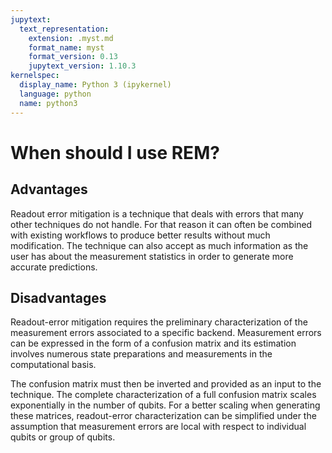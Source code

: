 ```yaml
---
jupytext:
  text_representation:
    extension: .myst.md
    format_name: myst
    format_version: 0.13
    jupytext_version: 1.10.3
kernelspec:
  display_name: Python 3 (ipykernel)
  language: python
  name: python3
---
```


# When should I use REM?

## Advantages

Readout error mitigation is a technique that deals with errors that many other
techniques do not handle. For that reason it can often be combined with
existing workflows to produce better results without much modification. The
technique can also accept as much information as the user has about the
measurement statistics in order to generate more accurate predictions.

## Disadvantages

Readout-error mitigation requires the preliminary characterization of the 
measurement errors associated to a specific backend. Measurement errors can
be expressed in the form of a confusion matrix and its estimation involves
numerous state preparations and measurements in the computational basis.

The confusion matrix must then be inverted and provided as an input to the
technique. The complete characterization of a full confusion matrix scales
exponentially in the number of qubits. For a better scaling when generating
these matrices, readout-error characterization can be simplified under the
assumption that measurement errors are local with respect to individual qubits
or group of qubits.

